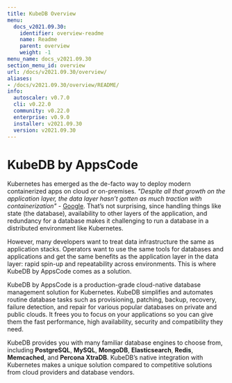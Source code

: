 ```yaml
---
title: KubeDB Overview
menu:
  docs_v2021.09.30:
    identifier: overview-readme
    name: Readme
    parent: overview
    weight: -1
menu_name: docs_v2021.09.30
section_menu_id: overview
url: /docs/v2021.09.30/overview/
aliases:
- /docs/v2021.09.30/overview/README/
info:
  autoscaler: v0.7.0
  cli: v0.22.0
  community: v0.22.0
  enterprise: v0.9.0
  installer: v2021.09.30
  version: v2021.09.30
---
```


# KubeDB by AppsCode

Kubernetes has emerged as the de-facto way to deploy modern containerized apps on cloud or on-premises. _"Despite all that growth on the application layer, the data layer hasn’t gotten as much traction with containerization"_ - [Google](https://cloud.google.com/blog/products/databases/to-run-or-not-to-run-a-database-on-kubernetes-what-to-consider). That’s not surprising, since handling things like state (the database), availability to other layers of the application, and redundancy for a database makes it challenging to run a database in a distributed environment like Kubernetes.

However, many developers want to treat data infrastructure the same as application stacks. Operators want to use the same tools for databases and applications and get the same benefits as the application layer in the data layer: rapid spin-up and repeatability across environments. This is where KubeDB by AppsCode comes as a solution.

KubeDB by AppsCode is a production-grade cloud-native database management solution for Kubernetes. KubeDB simplifies and automates routine database tasks such as provisioning, patching, backup, recovery, failure detection, and repair for various popular databases on private and public clouds. It frees you to focus on your applications so you can give them the fast performance, high availability, security and compatibility they need.

KubeDB provides you with many familiar database engines to choose from, including **PostgreSQL**, **MySQL**, **MongoDB**, **Elasticsearch**, **Redis**, **Memcached**, and **Percona XtraDB**. KubeDB’s native integration with Kubernetes makes a unique solution compared to competitive solutions from cloud providers and database vendors.
